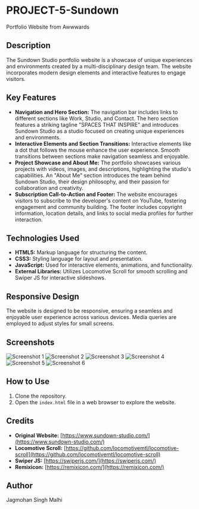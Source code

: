 # PROJECT-5-Sundown
Portfolio Website from Awwwards

## Description

The Sundown Studio portfolio website is a showcase of unique experiences and environments created by a multi-disciplinary design team. The website incorporates modern design elements and interactive features to engage visitors.

## Key Features

- **Navigation and Hero Section:** The navigation bar includes links to different sections like Work, Studio, and Contact. The hero section features a striking tagline "SPACES THAT INSPIRE" and introduces Sundown Studio as a studio focused on creating unique experiences and environments.
- **Interactive Elements and Section Transitions:** Interactive elements like a dot that follows the mouse enhance the user experience. Smooth transitions between sections make navigation seamless and enjoyable.
- **Project Showcase and About Me:** The portfolio showcases various projects with videos, images, and descriptions, highlighting the studio's capabilities. An "About Me" section introduces the team behind Sundown Studio, their design philosophy, and their passion for collaboration and creativity.
- **Subscription Call-to-Action and Footer:** The website encourages visitors to subscribe to the developer's content on YouTube, fostering engagement and community building. The footer includes copyright information, location details, and links to social media profiles for further interaction.


## Technologies Used
- **HTML5:** Markup language for structuring the content.
- **CSS3:** Styling language for layout and presentation.
- **JavaScript:** Used for interactive elements, animations, and functionality.
- **External Libraries:** Utilizes Locomotive Scroll for smooth scrolling and Swiper JS for interactive slideshows.

## Responsive Design
The website is designed to be responsive, ensuring a seamless and enjoyable user experience across various devices. Media queries are employed to adjust styles for small screens.

## Screenshots

![Screenshot 1]()
![Screenshot 2]()
![Screenshot 3]()
![Screenshot 4]()
![Screenshot 5]()
![Screenshot 6]()


## How to Use
1. Clone the repository.
2. Open the `index.html` file in a web browser to explore the website.

## Credits
- **Original Website:** [https://www.sundown-studio.com/](https://www.sundown-studio.com/)
- **Locomotive Scroll:** [https://github.com/locomotivemtl/locomotive-scroll](https://github.com/locomotivemtl/locomotive-scroll)
- **Swiper JS:** [https://swiperjs.com/](https://swiperjs.com/)
- **Remixicon:** [https://remixicon.com/](https://remixicon.com/)

## Author
Jagmohan Singh Malhi
